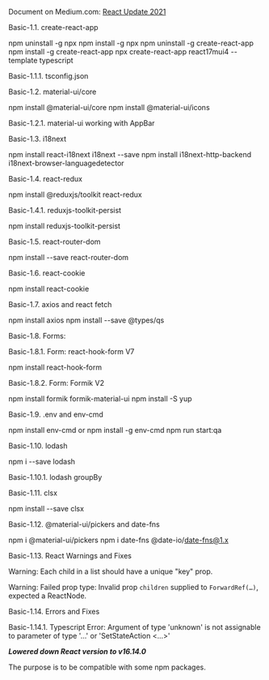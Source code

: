 Document on Medium.com: [React Update 2021](https://medium.com/@david.zhao.blog/list/react-update-2021-725e07dee049)

Basic-1.1. create-react-app 

npm uninstall -g npx
npm install -g npx
npm uninstall -g create-react-app
npm install -g create-react-app 
npx create-react-app react17mui4 --template typescript

Basic-1.1.1. tsconfig.json

Basic-1.2. material-ui/core

npm install @material-ui/core
npm install @material-ui/icons

Basic-1.2.1. material-ui working with AppBar

Basic-1.3. i18next

npm install react-i18next i18next --save
npm install i18next-http-backend i18next-browser-languagedetector

Basic-1.4. react-redux

npm install @reduxjs/toolkit react-redux

Basic-1.4.1. reduxjs-toolkit-persist

npm install reduxjs-toolkit-persist

Basic-1.5. react-router-dom

npm install --save react-router-dom

Basic-1.6. react-cookie

npm install react-cookie

Basic-1.7. axios and react fetch

npm install axios
npm install --save @types/qs

Basic-1.8. Forms: 

Basic-1.8.1. Form: react-hook-form V7

npm install react-hook-form

Basic-1.8.2. Form: Formik V2

npm install formik formik-material-ui
npm install -S yup

Basic-1.9. .env and env-cmd

npm install env-cmd or npm install -g env-cmd
npm run start:qa

Basic-1.10. lodash

npm i --save lodash

Basic-1.10.1. lodash groupBy

Basic-1.11. clsx

npm install --save clsx

Basic-1.12. @material-ui/pickers and date-fns

npm i @material-ui/pickers
npm i date-fns  @date-io/date-fns@1.x

Basic-1.13. React Warnings and Fixes

Warning: Each child in a list should have a unique "key" prop.

Warning: Failed prop type: Invalid prop `children` supplied to `ForwardRef(…)`, expected a ReactNode.

Basic-1.14. Errors and Fixes

Basic-1.14.1. Typescript Error: Argument of type 'unknown' is not assignable to parameter of type '...' or 'SetStateAction <...>'

***Lowered down React version to v16.14.0***

The purpose is to be compatible with some npm packages.

